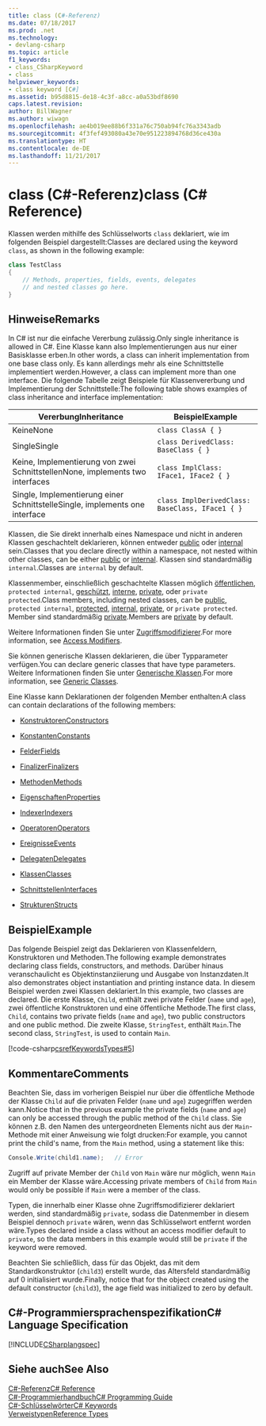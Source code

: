 ```yaml
---
title: class (C#-Referenz)
ms.date: 07/18/2017
ms.prod: .net
ms.technology:
- devlang-csharp
ms.topic: article
f1_keywords:
- class_CSharpKeyword
- class
helpviewer_keywords:
- class keyword [C#]
ms.assetid: b95d8815-de18-4c3f-a8cc-a0a53bdf8690
caps.latest.revision: 
author: BillWagner
ms.author: wiwagn
ms.openlocfilehash: ae4b019ee88b6f331a76c750ab94fc76a3343adb
ms.sourcegitcommit: 4f3fef493080a43e70e951223894768d36ce430a
ms.translationtype: HT
ms.contentlocale: de-DE
ms.lasthandoff: 11/21/2017
---
```

# <a name="class-c-reference"></a><span data-ttu-id="34be6-102">class (C#-Referenz)</span><span class="sxs-lookup"><span data-stu-id="34be6-102">class (C# Reference)</span></span>

<span data-ttu-id="34be6-103">Klassen werden mithilfe des Schlüsselworts `class` deklariert, wie im folgenden Beispiel dargestellt:</span><span class="sxs-lookup"><span data-stu-id="34be6-103">Classes are declared using the keyword `class`, as shown in the following example:</span></span>

```csharp
class TestClass
{
    // Methods, properties, fields, events, delegates 
    // and nested classes go here.
}
```

## <a name="remarks"></a><span data-ttu-id="34be6-104">Hinweise</span><span class="sxs-lookup"><span data-stu-id="34be6-104">Remarks</span></span>
<span data-ttu-id="34be6-105">In C# ist nur die einfache Vererbung zulässig.</span><span class="sxs-lookup"><span data-stu-id="34be6-105">Only single inheritance is allowed in C#.</span></span> <span data-ttu-id="34be6-106">Eine Klasse kann also Implementierungen aus nur einer Basisklasse erben.</span><span class="sxs-lookup"><span data-stu-id="34be6-106">In other words, a class can inherit implementation from one base class only.</span></span> <span data-ttu-id="34be6-107">Es kann allerdings mehr als eine Schnittstelle implementiert werden.</span><span class="sxs-lookup"><span data-stu-id="34be6-107">However, a class can implement more than one interface.</span></span> <span data-ttu-id="34be6-108">Die folgende Tabelle zeigt Beispiele für Klassenvererbung und Implementierung der Schnittstelle:</span><span class="sxs-lookup"><span data-stu-id="34be6-108">The following table shows examples of class inheritance and interface implementation:</span></span>

|<span data-ttu-id="34be6-109">Vererbung</span><span class="sxs-lookup"><span data-stu-id="34be6-109">Inheritance</span></span>|<span data-ttu-id="34be6-110">Beispiel</span><span class="sxs-lookup"><span data-stu-id="34be6-110">Example</span></span>|
|-----------------|-------------|
|<span data-ttu-id="34be6-111">Keine</span><span class="sxs-lookup"><span data-stu-id="34be6-111">None</span></span>|`class ClassA { }`|
|<span data-ttu-id="34be6-112">Single</span><span class="sxs-lookup"><span data-stu-id="34be6-112">Single</span></span>|`class DerivedClass: BaseClass { }`|
|<span data-ttu-id="34be6-113">Keine, Implementierung von zwei Schnittstellen</span><span class="sxs-lookup"><span data-stu-id="34be6-113">None, implements two interfaces</span></span>|`class ImplClass: IFace1, IFace2 { }`|
|<span data-ttu-id="34be6-114">Single, Implementierung einer Schnittstelle</span><span class="sxs-lookup"><span data-stu-id="34be6-114">Single, implements one interface</span></span>|`class ImplDerivedClass: BaseClass, IFace1 { }`|

<span data-ttu-id="34be6-115">Klassen, die Sie direkt innerhalb eines Namespace und nicht in anderen Klassen geschachtelt deklarieren, können entweder [public](../../../csharp/language-reference/keywords/public.md) oder [internal](../../../csharp/language-reference/keywords/internal.md) sein.</span><span class="sxs-lookup"><span data-stu-id="34be6-115">Classes that you declare directly within a namespace, not nested within other classes, can be either [public](../../../csharp/language-reference/keywords/public.md) or [internal](../../../csharp/language-reference/keywords/internal.md).</span></span> <span data-ttu-id="34be6-116">Klassen sind standardmäßig `internal`.</span><span class="sxs-lookup"><span data-stu-id="34be6-116">Classes are `internal` by default.</span></span>

<span data-ttu-id="34be6-117">Klassenmember, einschließlich geschachtelte Klassen möglich [öffentlichen](../../../csharp/language-reference/keywords/public.md), `protected internal`, [geschützt](../../../csharp/language-reference/keywords/protected.md), [interne](../../../csharp/language-reference/keywords/internal.md), [private](../../../csharp/language-reference/keywords/private.md), oder `private protected`.</span><span class="sxs-lookup"><span data-stu-id="34be6-117">Class members, including nested classes, can be [public](../../../csharp/language-reference/keywords/public.md), `protected internal`, [protected](../../../csharp/language-reference/keywords/protected.md), [internal](../../../csharp/language-reference/keywords/internal.md), [private](../../../csharp/language-reference/keywords/private.md), or `private protected`.</span></span> <span data-ttu-id="34be6-118">Member sind standardmäßig [private](../../../csharp/language-reference/keywords/private.md).</span><span class="sxs-lookup"><span data-stu-id="34be6-118">Members are [private](../../../csharp/language-reference/keywords/private.md) by default.</span></span>

<span data-ttu-id="34be6-119">Weitere Informationen finden Sie unter [Zugriffsmodifizierer](../../../csharp/programming-guide/classes-and-structs/access-modifiers.md).</span><span class="sxs-lookup"><span data-stu-id="34be6-119">For more information, see [Access Modifiers](../../../csharp/programming-guide/classes-and-structs/access-modifiers.md).</span></span>

<span data-ttu-id="34be6-120">Sie können generische Klassen deklarieren, die über Typparameter verfügen.</span><span class="sxs-lookup"><span data-stu-id="34be6-120">You can declare generic classes that have type parameters.</span></span> <span data-ttu-id="34be6-121">Weitere Informationen finden Sie unter [Generische Klassen](../../../csharp/programming-guide/generics/generic-classes.md).</span><span class="sxs-lookup"><span data-stu-id="34be6-121">For more information, see [Generic Classes](../../../csharp/programming-guide/generics/generic-classes.md).</span></span>

<span data-ttu-id="34be6-122">Eine Klasse kann Deklarationen der folgenden Member enthalten:</span><span class="sxs-lookup"><span data-stu-id="34be6-122">A class can contain declarations of the following members:</span></span>

- [<span data-ttu-id="34be6-123">Konstruktoren</span><span class="sxs-lookup"><span data-stu-id="34be6-123">Constructors</span></span>](../../../csharp/programming-guide/classes-and-structs/constructors.md)

- [<span data-ttu-id="34be6-124">Konstanten</span><span class="sxs-lookup"><span data-stu-id="34be6-124">Constants</span></span>](../../../csharp/programming-guide/classes-and-structs/constants.md)

- [<span data-ttu-id="34be6-125">Felder</span><span class="sxs-lookup"><span data-stu-id="34be6-125">Fields</span></span>](../../../csharp/programming-guide/classes-and-structs/fields.md)

- [<span data-ttu-id="34be6-126">Finalizer</span><span class="sxs-lookup"><span data-stu-id="34be6-126">Finalizers</span></span>](../../../csharp/programming-guide/classes-and-structs/destructors.md)

- [<span data-ttu-id="34be6-127">Methoden</span><span class="sxs-lookup"><span data-stu-id="34be6-127">Methods</span></span>](../../../csharp/programming-guide/classes-and-structs/methods.md)

- [<span data-ttu-id="34be6-128">Eigenschaften</span><span class="sxs-lookup"><span data-stu-id="34be6-128">Properties</span></span>](../../../csharp/programming-guide/classes-and-structs/properties.md)

- [<span data-ttu-id="34be6-129">Indexer</span><span class="sxs-lookup"><span data-stu-id="34be6-129">Indexers</span></span>](../../../csharp/programming-guide/indexers/index.md)

- [<span data-ttu-id="34be6-130">Operatoren</span><span class="sxs-lookup"><span data-stu-id="34be6-130">Operators</span></span>](../../../csharp/programming-guide/statements-expressions-operators/operators.md)

- [<span data-ttu-id="34be6-131">Ereignisse</span><span class="sxs-lookup"><span data-stu-id="34be6-131">Events</span></span>](../../../csharp/programming-guide/events/index.md)

- [<span data-ttu-id="34be6-132">Delegaten</span><span class="sxs-lookup"><span data-stu-id="34be6-132">Delegates</span></span>](../../../csharp/programming-guide/delegates/index.md)

- [<span data-ttu-id="34be6-133">Klassen</span><span class="sxs-lookup"><span data-stu-id="34be6-133">Classes</span></span>](../../../csharp/programming-guide/classes-and-structs/classes.md)

- [<span data-ttu-id="34be6-134">Schnittstellen</span><span class="sxs-lookup"><span data-stu-id="34be6-134">Interfaces</span></span>](../../../csharp/programming-guide/interfaces/index.md)

- [<span data-ttu-id="34be6-135">Strukturen</span><span class="sxs-lookup"><span data-stu-id="34be6-135">Structs</span></span>](../../../csharp/programming-guide/classes-and-structs/structs.md)

## <a name="example"></a><span data-ttu-id="34be6-136">Beispiel</span><span class="sxs-lookup"><span data-stu-id="34be6-136">Example</span></span>
<span data-ttu-id="34be6-137">Das folgende Beispiel zeigt das Deklarieren von Klassenfeldern, Konstruktoren und Methoden.</span><span class="sxs-lookup"><span data-stu-id="34be6-137">The following example demonstrates declaring class fields, constructors, and methods.</span></span> <span data-ttu-id="34be6-138">Darüber hinaus veranschaulicht es Objektinstanziierung und Ausgabe von Instanzdaten.</span><span class="sxs-lookup"><span data-stu-id="34be6-138">It also demonstrates object instantiation and printing instance data.</span></span> <span data-ttu-id="34be6-139">In diesem Beispiel werden zwei Klassen deklariert.</span><span class="sxs-lookup"><span data-stu-id="34be6-139">In this example, two classes are declared.</span></span> <span data-ttu-id="34be6-140">Die erste Klasse, `Child`, enthält zwei private Felder (`name` und `age`), zwei öffentliche Konstruktoren und eine öffentliche Methode.</span><span class="sxs-lookup"><span data-stu-id="34be6-140">The first class, `Child`, contains two private fields (`name` and `age`), two public constructors and one public method.</span></span> <span data-ttu-id="34be6-141">Die zweite Klasse, `StringTest`, enthält `Main`.</span><span class="sxs-lookup"><span data-stu-id="34be6-141">The second class, `StringTest`, is used to contain `Main`.</span></span>

[!code-csharp[csrefKeywordsTypes#5](../../../csharp/language-reference/keywords/codesnippet/CSharp/class_1.cs)]

## <a name="comments"></a><span data-ttu-id="34be6-142">Kommentare</span><span class="sxs-lookup"><span data-stu-id="34be6-142">Comments</span></span>
<span data-ttu-id="34be6-143">Beachten Sie, dass im vorherigen Beispiel nur über die öffentliche Methode der Klasse `Child` auf die privaten Felder (`name` und `age`) zugegriffen werden kann.</span><span class="sxs-lookup"><span data-stu-id="34be6-143">Notice that in the previous example the private fields (`name` and `age`) can only be accessed through the public method of the `Child` class.</span></span> <span data-ttu-id="34be6-144">Sie können z.B. den Namen des untergeordneten Elements nicht aus der `Main`-Methode mit einer Anweisung wie folgt drucken:</span><span class="sxs-lookup"><span data-stu-id="34be6-144">For example, you cannot print the child's name, from the `Main` method, using a statement like this:</span></span>

```csharp
Console.Write(child1.name);   // Error
```

<span data-ttu-id="34be6-145">Zugriff auf private Member der `Child` von `Main` wäre nur möglich, wenn `Main` ein Member der Klasse wäre.</span><span class="sxs-lookup"><span data-stu-id="34be6-145">Accessing private members of `Child` from `Main` would only be possible if `Main` were a member of the class.</span></span>

<span data-ttu-id="34be6-146">Typen, die innerhalb einer Klasse ohne Zugriffsmodifizierer deklariert werden, sind standardmäßig `private`, sodass die Datenmember in diesem Beispiel dennoch `private` wären, wenn das Schlüsselwort entfernt worden wäre.</span><span class="sxs-lookup"><span data-stu-id="34be6-146">Types declared inside a class without an access modifier default to `private`, so the data members in this example would still be `private` if the keyword were removed.</span></span>

<span data-ttu-id="34be6-147">Beachten Sie schließlich, dass für das Objekt, das mit dem Standardkonstruktor (`child3`) erstellt wurde, das Altersfeld standardmäßig auf 0 initialisiert wurde.</span><span class="sxs-lookup"><span data-stu-id="34be6-147">Finally, notice that for the object created using the default constructor (`child3`), the age field was initialized to zero by default.</span></span>

## <a name="c-language-specification"></a><span data-ttu-id="34be6-148">C#-Programmiersprachenspezifikation</span><span class="sxs-lookup"><span data-stu-id="34be6-148">C# Language Specification</span></span>
[!INCLUDE[CSharplangspec](~/includes/csharplangspec-md.md)]

## <a name="see-also"></a><span data-ttu-id="34be6-149">Siehe auch</span><span class="sxs-lookup"><span data-stu-id="34be6-149">See Also</span></span>
 [<span data-ttu-id="34be6-150">C#-Referenz</span><span class="sxs-lookup"><span data-stu-id="34be6-150">C# Reference</span></span>](../../../csharp/language-reference/index.md)  
 [<span data-ttu-id="34be6-151">C#-Programmierhandbuch</span><span class="sxs-lookup"><span data-stu-id="34be6-151">C# Programming Guide</span></span>](../../../csharp/programming-guide/index.md)  
 [<span data-ttu-id="34be6-152">C#-Schlüsselwörter</span><span class="sxs-lookup"><span data-stu-id="34be6-152">C# Keywords</span></span>](../../../csharp/language-reference/keywords/index.md)  
 [<span data-ttu-id="34be6-153">Verweistypen</span><span class="sxs-lookup"><span data-stu-id="34be6-153">Reference Types</span></span>](../../../csharp/language-reference/keywords/reference-types.md)
